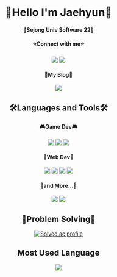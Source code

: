 <h1 align="center">🌱Hello I'm Jaehyun🌱</h1>
<h4 align="center">🚀Sejong Univ Software 22🚀</h4>

<div align="center">

<h4 align="center">⭐Connect with me⭐</h4>
<p align="center">
  <a href="https://www.instagram.com/linklingj"><img src="https://img.shields.io/badge/Instagram-E4405F?style=flat-square&logo=Instagram&logoColor=FFF"/></a>
  <a href="https://namecard.kakao.com/jaehyun"><img src="https://img.shields.io/badge/KakaoTalk-FFCD00?style=flat-square&logo=KakaoTalk&logoColor=FFF"/></a>
</p>

<h4 align="center">🎈My Blog🎈</h4>
<p align="center">
  <a href="https://blog.naver.com/jaehyun_choi"><img src="https://img.shields.io/badge/NaverBlog-03C75A?style=flat-square&logo=Naver&logoColor=FFF"/></a>
</p>

<h2 align="center">🛠Languages and Tools🛠</h2>
<h4 align="center">🎮Game Dev🎮</h4>
<p align="center">
  <img src="https://img.shields.io/badge/Unity-000?style=flat-square&logo=Unity&logoColor=FFF"/>
  <img src="https://img.shields.io/badge/C Sharp-239120?style=flat-square&logo=C Sharp&logoColor=FFF"/>
  <a href="https://scratch.mit.edu/users/jaehyun413/"><img src="https://img.shields.io/badge/Scratch-FFD000?style=flat-square&logo=Scratch&logoColor=FFF"/></a>
</p>
<h4 align="center">🎨Web Dev🎨</h4>
<p align="center">
  <img src="https://img.shields.io/badge/HTML5-E34F26?style=flat-square&logo=HTML5&logoColor=FFF"/>
  <img src="https://img.shields.io/badge/CSS3-1572B6?style=flat-square&logo=CSS3&logoColor=FFF"/>
  <img src="https://img.shields.io/badge/JavaScript-F7DF1E?style=flat-square&logo=JavaScript&logoColor=FFF"/>
  <img src="https://img.shields.io/badge/Node.js-339933?style=flat-square&logo=Node.js&logoColor=FFF"/>
</p>
<h4 align="center">📌and More...📌</h4>
<p align="center">
  <img src="https://img.shields.io/badge/C++-00599C?style=flat-square&logo=C++&logoColor=FFF"/>
  <img src="https://img.shields.io/badge/Python-3776AB?style=flat-square&logo=Python&logoColor=FFF"/>
</p>

<h2 align="center">💪Problem Solving💪</h2>
  
[![Solved.ac
profile](http://mazassumnida.wtf/api/v2/generate_badge?boj=linklingj)](https://solved.ac/linklingj)

<h2 align="center">Most Used Language</h2>
<img src="https://github-readme-stats.vercel.app/api/top-langs/?username=linklingj&layout=compact&theme=tokyonight&langs_count=8">

</div>



